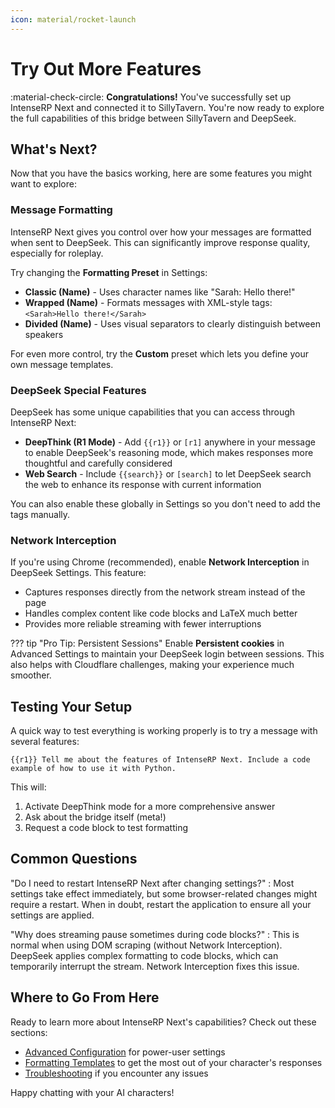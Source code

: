 ```yaml
---
icon: material/rocket-launch
---
```


# Try Out More Features

:material-check-circle: **Congratulations!** You've successfully set up IntenseRP Next and connected it to SillyTavern. You're now ready to explore the full capabilities of this bridge between SillyTavern and DeepSeek.

## What's Next?

Now that you have the basics working, here are some features you might want to explore:

### Message Formatting

IntenseRP Next gives you control over how your messages are formatted when sent to DeepSeek. This can significantly improve response quality, especially for roleplay.

Try changing the **Formatting Preset** in Settings:

- **Classic (Name)** - Uses character names like "Sarah: Hello there!"
- **Wrapped (Name)** - Formats messages with XML-style tags: `<Sarah>Hello there!</Sarah>`
- **Divided (Name)** - Uses visual separators to clearly distinguish between speakers

For even more control, try the **Custom** preset which lets you define your own message templates.

### DeepSeek Special Features

DeepSeek has some unique capabilities that you can access through IntenseRP Next:

- **DeepThink (R1 Mode)** - Add `{{r1}}` or `[r1]` anywhere in your message to enable DeepSeek's reasoning mode, which makes responses more thoughtful and carefully considered
- **Web Search** - Include `{{search}}` or `[search]` to let DeepSeek search the web to enhance its response with current information

You can also enable these globally in Settings so you don't need to add the tags manually.

### Network Interception

If you're using Chrome (recommended), enable **Network Interception** in DeepSeek Settings. This feature:

- Captures responses directly from the network stream instead of the page
- Handles complex content like code blocks and LaTeX much better
- Provides more reliable streaming with fewer interruptions

??? tip "Pro Tip: Persistent Sessions"
    Enable **Persistent cookies** in Advanced Settings to maintain your DeepSeek login between sessions. This also helps with Cloudflare challenges, making your experience much smoother.

## Testing Your Setup

A quick way to test everything is working properly is to try a message with several features:

```
{{r1}} Tell me about the features of IntenseRP Next. Include a code example of how to use it with Python.
```

This will:

1. Activate DeepThink mode for a more comprehensive answer
2. Ask about the bridge itself (meta!)
3. Request a code block to test formatting

## Common Questions

"Do I need to restart IntenseRP Next after changing settings?"
: Most settings take effect immediately, but some browser-related changes might require a restart. When in doubt, restart the application to ensure all your settings are applied.

"Why does streaming pause sometimes during code blocks?"
: This is normal when using DOM scraping (without Network Interception). DeepSeek applies complex formatting to code blocks, which can temporarily interrupt the stream. Network Interception fixes this issue.

## Where to Go From Here

Ready to learn more about IntenseRP Next's capabilities? Check out these sections:

- [Advanced Configuration](../../features/advanced-configuration.md) for power-user settings
- [Formatting Templates](../../features/formatting-templates.md) to get the most out of your character's responses
- [Troubleshooting](../if-it-didnt/troubleshooting.md) if you encounter any issues

Happy chatting with your AI characters!